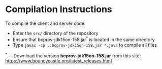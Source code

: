# Compilation Instructions #

To compile the client and server code:
-   Enter the `src/` directory of the repository
-   Ensure that bcprov-jdk15on-158.jar<sup>* </sup> is located in the same directory
-   Type `javac -cp .:bcprov-jdk15on-158.jar *.java` to compile all files

<sup>* </sup> -- Download the version **bcprov-jdk15on-158.jar** from this site: <https://www.bouncycastle.org/latest_releases.html>

